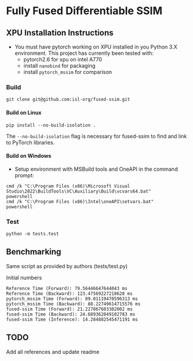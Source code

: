 # Fully Fused Differentiable SSIM

## XPU Installation Instructions
- You must have pytorch working on XPU installed in you Python 3.X environment. This project has currently been tested with:
  - pytorch2.6 for xpu on intel A770 
  - install `nanobind` for packaging
  - install `pytorch_mssim` for comparison

### Build
```
git clone git@github.com:isl-org/fused-ssim.git
```
#### Build on Linux

```
pip install --no-build-isolation .
```

The `--no-build-isolation` flag is necessary for fused-ssim to find and link to PyTorch libraries.

#### Build on Windows
* Setup environment with MSBuild tools and OneAPI in the command prompt:

```
cmd /k "C:\Program Files (x86)\Microsoft Visual Studio\2022\BuildTools\VC\Auxiliary\Build\vcvars64.bat"
powershell
cmd /k "C:\Program Files (x86)\Intel\oneAPI\setvars.bat"
powershell
```

### Test
```
python -m tests.test
```

## Benchmarking

Same script as provided by authors (tests/test.py)

Initial numbers
```    
Reference Time (Forward): 79.56446647644043 ms
Reference Time (Backward): 123.47569227218628 ms
pytorch_mssim Time (Forward): 89.01119470596313 ms
pytorch_mssim Time (Backward): 88.22749614715576 ms
fused-ssim Time (Forward): 21.227867603302002 ms
fused-ssim Time (Backward): 24.689362049102783 ms
fused-ssim Time (Inference): 14.284882545471191 ms
```

## TODO

Add all references and update readme
